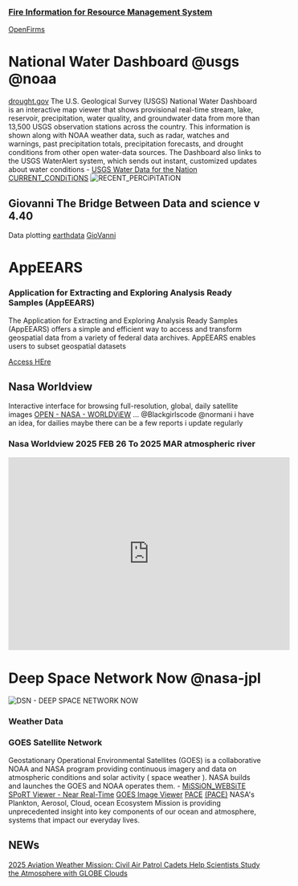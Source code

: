 ### [Fire Information for Resource Management System](https://firms.modaps.eosdis.nasa.gov/)
[OpenFirms](https://firms.modaps.eosdis.nasa.gov/map/#d:24hrs;@-117.9,34.1,8.9z)

# National Water Dashboard @usgs @noaa


[drought.gov](https://www.drought.gov/data-maps-tools/national-water-dashboard) The U.S. Geological Survey (USGS) National Water Dashboard is an interactive map viewer that shows provisional real-time stream, lake, reservoir, precipitation, water quality, and groundwater data from more than 13,500 USGS observation stations across the country. This information is shown along with NOAA weather data, such as radar, watches and warnings, past precipitation totals, precipitation forecasts, and drought conditions from other open water-data sources. The Dashboard also links to the USGS WaterAlert system, which sends out instant, customized updates about water conditions - [USGS Water Data for the Nation](https://waterdata.usgs.gov/nwis) [CURRENT_CONDiTiONS](https://waterdata.usgs.gov/nwis)
![RECENT_PERCiPiTATiON](https://pbs.twimg.com/media/GlocQB5aMAAGykY?format=jpg&name=large)

## Giovanni The Bridge Between Data and science v 4.40
Data plotting [earthdata](https://search.earthdata.nasa.gov/search?lat=-0.0703125)
[GioVanni](https://giovanni.gsfc.nasa.gov/giovanni/#service=TmAvMp&starttime=&endtime=&dataKeyword=rainfall)

# AppEEARS
### Application for Extracting and Exploring Analysis Ready Samples (AppEEARS)
The Application for Extracting and Exploring Analysis Ready Samples (AppEEARS) offers a simple and efficient way to access and transform geospatial data from a variety of federal data archives. AppEEARS enables users to subset geospatial datasets 

[Access HEre](https://appeears.earthdatacloud.nasa.gov/?_ga=2.43130661.1417310973.1723470150-437277444.1719598629&_gl=1*4syiuw*_ga*NDM3Mjc3NDQ0LjE3MTk1OTg2Mjk.*_ga_0YWDZEJ295*MTcyMzQ4Mjk3Mi4zMy4xLjE3MjM0ODMxMjIuMC4wLjA.)

## Nasa Worldview
Interactive interface for browsing full-resolution, global, daily satellite images [OPEN - NASA - WORLDViEW](https://worldview.earthdata.nasa.gov/) ... @Blackgirlscode @normani i have an idea, for dailies maybe there can be a few reports i update regularly 

### Nasa Worldview 2025 FEB 26 To 2025 MAR atmospheric river

<iframe src="https://archive.org/embed/nasa-worldview-2025-feb-26-to-2025-mar-05" width="560" height="384" frameborder="0" webkitallowfullscreen="true" mozallowfullscreen="true" allowfullscreen></iframe>

# Deep Space Network Now @nasa-jpl
![DSN - DEEP SPACE NETWORK NOW](https://eyes.nasa.gov/apps/dsn-now/images/intro/deep-space-network-logo@2x.png)

<object type="text/html" data="https://eyes.nasa.gov/apps/dsn-now/dsn.html" style="height:500px;width:100%;" >
    </object>

### Weather Data
### GOES Satellite Network
Geostationary Operational Environmental Satellites (GOES) is a collaborative NOAA and NASA program providing continuous imagery and data on atmospheric conditions and solar activity ( space weather ). NASA builds and launches the GOES and NOAA operates them. - [MiSSiON_WEBSiTE](https://science.nasa.gov/mission/goes/)
[SPoRT Viewer - Near Real-Time](https://weather.ndc.nasa.gov/sport/viewer/?dataset=imerglate&product=rrlate000&location=global)
[GOES Image Viewer](https://www.star.nesdis.noaa.gov/goes/index.php) 
[PACE](https://pace.gsfc.nasa.gov/) [(PACE)](https://pace.oceansciences.org/e-brochures.htm?id=1568) NASA's Plankton, Aerosol, Cloud, ocean Ecosystem  Mission is providing unprecedented insight into key components of our ocean and atmosphere, systems that impact our everyday lives.
## NEWs 
[2025 Aviation Weather Mission: Civil Air Patrol Cadets Help Scientists Study the Atmosphere with GLOBE Clouds](https://science.nasa.gov/learning-resources/science-activation/2025-aviation-weather-mission-civil-air-patrol-cadets-help-scientists-study-the-atmosphere-with-globe-clouds/)

<script src="//rss.bloople.net/?url=https%3A%2F%2Fearthobservatory.nasa.gov%2Ffeeds%2Fearth-observatory.rss&detail=10&limit=5&showtitle=false&type=js"></script>